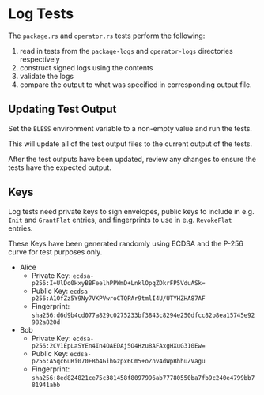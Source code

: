 # Log Tests

The `package.rs` and `operator.rs` tests perform the following:

1. read in tests from the `package-logs` and `operator-logs` directories 
  respectively
2. construct signed logs using the contents
3. validate the logs
4. compare the output to what was specified in corresponding output file.

## Updating Test Output

Set the `BLESS` environment variable to a non-empty value and run the tests.

This will update all of the test output files to the current output of the 
tests.

After the test outputs have been updated, review any changes to ensure the 
tests have the expected output.

## Keys

Log tests need private keys to sign envelopes,
public keys to include in e.g. `Init` and `GrantFlat` entries,
and fingerprints to use in e.g. `RevokeFlat` entries.

These Keys have been generated randomly using ECDSA and the P-256 curve for 
test purposes only.

* Alice
  * Private Key: `ecdsa-p256:I+UlDo0HxyBBFeelhPPWmD+LnklOpqZDkrFP5VduASk=`
  * Public Key: `ecdsa-p256:A1OfZz5Y9Ny7VKPVwroCTQPAr9tmlI4U/UTYHZHA87AF`
  * Fingerprint: `sha256:d6d9b4cd077a829c0275233bf3843c8294e250dfcc82b8ea15745e92982a820d`
* Bob
  * Private Key: `ecdsa-p256:2CV1EpLaSYEn4In4OAEDAj5O4Hzu8AFAxgHXuG310Ew=`
  * Public Key: `ecdsa-p256:A5qc6uBi070EBb4GihGzpx6Cm5+oZnv4dWpBhhuZVagu`
  * Fingerprint: `sha256:8ed824821ce75c381458f8097996ab77780550ba7fb9c240e4799bb781941abb`
